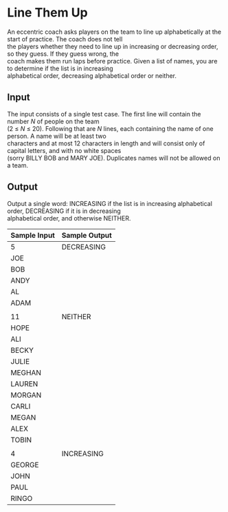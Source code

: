 # Line Them Up

An eccentric coach asks players on the team to line up alphabetically at the start of practice. The coach does not tell\
the players whether they need to line up in increasing or decreasing order, so they guess. If they guess wrong, the\
coach makes them run laps before practice. Given a list of names, you are to determine if the list is in increasing\
alphabetical order, decreasing alphabetical order or neither.

## Input

The input consists of a single test case. The first line will contain the number *N* of people on the team\
(2 ≤ *N* ≤ 20). Following that are *N* lines, each containing the name of one person. A name will be at least two\
characters and at most 12 characters in length and will consist only of capital letters, and with no white spaces\
(sorry BILLY BOB and MARY JOE). Duplicates names will not be allowed on a team.

## Output

Output a single word: INCREASING if the list is in increasing alphabetical order, DECREASING if it is in decreasing\
alphabetical order, and otherwise NEITHER.

| Sample Input | Sample Output |
| ---          | ---           |
| 5            | DECREASING    |
| JOE          |               |
| BOB          |               |
| ANDY         |               |
| AL           |               |
| ADAM         |               |
|              |               |
| 11           | NEITHER       |
| HOPE         |               |
| ALI          |               |
| BECKY        |               |
| JULIE        |               |
| MEGHAN       |               |
| LAUREN       |               |
| MORGAN       |               |
| CARLI        |               |
| MEGAN        |               |
| ALEX         |               |
| TOBIN        |               |
|              |               |
| 4            | INCREASING    |
| GEORGE       |               |
| JOHN         |               |
| PAUL         |               |
| RINGO        |               |